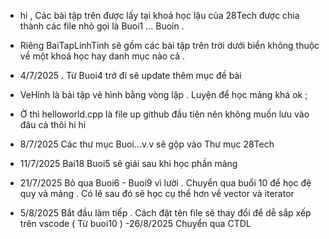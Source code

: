 - hi , Các bài tập trên được lấy tại khoá 
học lậu của 28Tech được chia thành các file
nhỏ gọi là Buoi1 ... Buoin . 
- Riêng BaiTapLinhTinh sẽ gồm các bài tập trên
trời dưới biển không thuộc về một khoá học hay
danh mục nào cả . 

- 4/7/2025 . Từ Buoi4 trở đi sẽ update thêm mục
đề bài
- VeHinh là bài tập vẽ hình bằng vòng lặp . Luyện để học mảng khá ok ;
- Ờ thì helloworld.cpp là file up github đầu tiên 
nên không muốn lưu vào đâu cả thôi hi hi
- 8/7/2025 Các thư mục Buoi...v.v sẽ gộp vào Thư mục 28Tech
- 11/7/2025 Bai18 Buoi5 sẽ giải sau khi học phần mảng
- 21/7/2025 Bỏ qua Buoi6 - Buoi9 vì lười . Chuyển qua buổi 10 để học đệ quy và mảng . Có lẽ sau đó sẽ học cụ thể hơn về vector và iterator
- 5/8/2025 Bắt đầu làm tiếp . Cách đặt tên file sẽ thay đổi để dễ sắp xếp trên vscode ( Từ buoi10 )
-26/8/2025 Chuyển qua CTDL